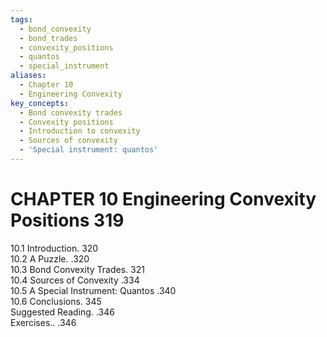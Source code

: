 ```yaml
---
tags:
  - bond_convexity
  - bond_trades
  - convexity_positions
  - quantos
  - special_instrument
aliases:
  - Chapter 10
  - Engineering Convexity
key_concepts:
  - Bond convexity trades
  - Convexity positions
  - Introduction to convexity
  - Sources of convexity
  - 'Special instrument: quantos'
---
```


# CHAPTER 10 Engineering Convexity Positions 319  

10.1 Introduction. 320   
10.2 A Puzzle. .320   
10.3 Bond Convexity Trades. 321   
10.4 Sources of Convexity .334   
10.5 A Special Instrument: Quantos .340   
10.6 Conclusions. 345   
Suggested Reading. .346   
Exercises.. .346  
